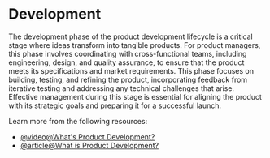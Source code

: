 # Development 

The development phase of the product development lifecycle is a critical stage where ideas transform into tangible products. For product managers, this phase involves coordinating with cross-functional teams, including engineering, design, and quality assurance, to ensure that the product meets its specifications and market requirements. This phase focuses on building, testing, and refining the product, incorporating feedback from iterative testing and addressing any technical challenges that arise. Effective management during this stage is essential for aligning the product with its strategic goals and preparing it for a successful launch.

Learn more from the following resources:

- [@video@What's Product Development?](https://www.youtube.com/watch?v=jLvMGnAYicY)
- [@article@What is Product Development?](https://www.aha.io/roadmapping/guide/what-is-product-development)